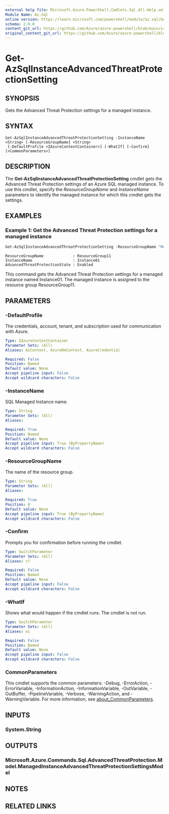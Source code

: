 ```yaml
---
external help file: Microsoft.Azure.PowerShell.Cmdlets.Sql.dll-Help.xml
Module Name: Az.Sql
online version: https://learn.microsoft.com/powershell/module/az.sql/Get-AzSqlInstanceAdvancedThreatProtectionSetting
schema: 2.0.0
content_git_url: https://github.com/Azure/azure-powershell/blob/main/src/Sql/Sql/help/Get-AzSqlInstanceAdvancedThreatProtectionSetting.md
original_content_git_url: https://github.com/Azure/azure-powershell/blob/main/src/Sql/Sql/help/Get-AzSqlInstanceAdvancedThreatProtectionSetting.md
---
```


# Get-AzSqlInstanceAdvancedThreatProtectionSetting

## SYNOPSIS
Gets the Advanced Threat Protection settings for a managed instance.

## SYNTAX

```
Get-AzSqlInstanceAdvancedThreatProtectionSetting -InstanceName <String> [-ResourceGroupName] <String>
 [-DefaultProfile <IAzureContextContainer>] [-WhatIf] [-Confirm] [<CommonParameters>]
```

## DESCRIPTION
The **Get-AzSqlInstanceAdvancedThreatProtectionSetting** cmdlet gets the Advanced Threat Protection settings of an Azure SQL managed instance.
To use this cmdlet, specify the *ResourceGroupName* and *InstanceName* parameters to identify the managed instance for which this cmdlet gets the settings.

## EXAMPLES

### Example 1: Get the Advanced Threat Protection settings for a managed instance
```powershell
Get-AzSqlInstanceAdvancedThreatProtectionSetting -ResourceGroupName "ResourceGroup11" -InstanceName "Instance01"
```

```output
ResourceGroupName             : ResourceGroup11
InstanceName                  : Instance01
AdvancedThreatProtectionState : Enabled
```

This command gets the Advanced Threat Protection settings for a managed instance named Instance01.
The managed instance is assigned to the resource group ResourceGroup11.

## PARAMETERS

### -DefaultProfile
The credentials, account, tenant, and subscription used for communication with Azure.

```yaml
Type: IAzureContextContainer
Parameter Sets: (All)
Aliases: AzContext, AzureRmContext, AzureCredential

Required: False
Position: Named
Default value: None
Accept pipeline input: False
Accept wildcard characters: False
```

### -InstanceName
SQL Managed Instance name.

```yaml
Type: String
Parameter Sets: (All)
Aliases:

Required: True
Position: Named
Default value: None
Accept pipeline input: True (ByPropertyName)
Accept wildcard characters: False
```

### -ResourceGroupName
The name of the resource group.

```yaml
Type: String
Parameter Sets: (All)
Aliases:

Required: True
Position: 0
Default value: None
Accept pipeline input: True (ByPropertyName)
Accept wildcard characters: False
```

### -Confirm
Prompts you for confirmation before running the cmdlet.

```yaml
Type: SwitchParameter
Parameter Sets: (All)
Aliases: cf

Required: False
Position: Named
Default value: None
Accept pipeline input: False
Accept wildcard characters: False
```

### -WhatIf
Shows what would happen if the cmdlet runs.
The cmdlet is not run.

```yaml
Type: SwitchParameter
Parameter Sets: (All)
Aliases: wi

Required: False
Position: Named
Default value: None
Accept pipeline input: False
Accept wildcard characters: False
```

### CommonParameters
This cmdlet supports the common parameters: -Debug, -ErrorAction, -ErrorVariable, -InformationAction, -InformationVariable, -OutVariable, -OutBuffer, -PipelineVariable, -Verbose, -WarningAction, and -WarningVariable. For more information, see [about_CommonParameters](http://go.microsoft.com/fwlink/?LinkID=113216).

## INPUTS

### System.String

## OUTPUTS

### Microsoft.Azure.Commands.Sql.AdvancedThreatProtection.Model.ManagedInstanceAdvancedThreatProtectionSettingsModel

## NOTES

## RELATED LINKS
